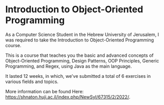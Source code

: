 # Introduction to Object-Oriented Programming

As a Computer Science Student in the Hebrew University of Jerusalem, I was required to take the Introduction to Object-Oriented Programming course.

This is a course that teaches you the basic and advanced concepts of Object-Oriented Programming, Design Patterns, OOP Principles, Generic Programming, and Regex, using Java as the main language.

It lasted 12 weeks, in which, we've submitted a total of 6 exercises in various fields and topics.


More information can be found Here: https://shnaton.huji.ac.il/index.php/NewSyl/67315/2/2022/.

